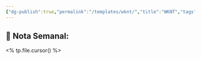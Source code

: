 ```yaml
---
{"dg-publish":true,"permalink":"/templates/wknt/","title":"WKNT","tags":["weekly"],"noteIcon":"","created":"2023-07-31T20:59:28.704-05:00","updated":"2023-08-01T14:11:19.691-05:00"}
---
```



## 📅 Nota Semanal:
<% tp.file.cursor() %>

![]()
